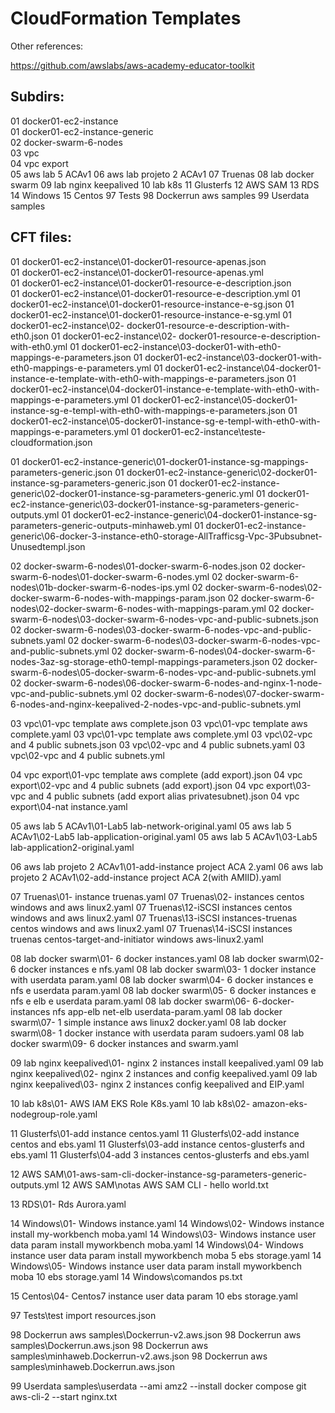 # CloudFormation Templates


Other references:

https://github.com/awslabs/aws-academy-educator-toolkit



## Subdirs:

01 docker01-ec2-instance  
01 docker01-ec2-instance-generic  
02 docker-swarm-6-nodes  
03 vpc  
04 vpc export  
05 aws lab 5 ACAv1
06 aws lab projeto 2 ACAv1
07 Truenas
08 lab docker swarm
09 lab nginx keepalived
10 lab k8s
11 Glusterfs
12 AWS SAM
13 RDS
14 Windows
15 Centos
97 Tests
98 Dockerrun aws samples
99 Userdata samples


## CFT files:

01 docker01-ec2-instance\01-docker01-resource-apenas.json  
01 docker01-ec2-instance\01-docker01-resource-apenas.yml  
01 docker01-ec2-instance\01-docker01-resource-e-description.json  
01 docker01-ec2-instance\01-docker01-resource-e-description.yml
01 docker01-ec2-instance\01-docker01-resource-instance-e-sg.json
01 docker01-ec2-instance\01-docker01-resource-instance-e-sg.yml
01 docker01-ec2-instance\02- docker01-resource-e-description-with-eth0.json
01 docker01-ec2-instance\02- docker01-resource-e-description-with-eth0.yml
01 docker01-ec2-instance\03-docker01-with-eth0-mappings-e-parameters.json
01 docker01-ec2-instance\03-docker01-with-eth0-mappings-e-parameters.yml
01 docker01-ec2-instance\04-docker01-instance-e-template-with-eth0-with-mappings-e-parameters.json
01 docker01-ec2-instance\04-docker01-instance-e-template-with-eth0-with-mappings-e-parameters.yml
01 docker01-ec2-instance\05-docker01-instance-sg-e-templ-with-eth0-with-mappings-e-parameters.json
01 docker01-ec2-instance\05-docker01-instance-sg-e-templ-with-eth0-with-mappings-e-parameters.yml
01 docker01-ec2-instance\teste-cloudformation.json

01 docker01-ec2-instance-generic\01-docker01-instance-sg-mappings-parameters-generic.json
01 docker01-ec2-instance-generic\02-docker01-instance-sg-parameters-generic.json
01 docker01-ec2-instance-generic\02-docker01-instance-sg-parameters-generic.yml
01 docker01-ec2-instance-generic\03-docker01-instance-sg-parameters-generic-outputs.yml
01 docker01-ec2-instance-generic\04-docker01-instance-sg-parameters-generic-outputs-minhaweb.yml
01 docker01-ec2-instance-generic\06-docker-3-instance-eth0-storage-AllTrafficsg-Vpc-3Pubsubnet-Unusedtempl.json

02 docker-swarm-6-nodes\01-docker-swarm-6-nodes.json
02 docker-swarm-6-nodes\01-docker-swarm-6-nodes.yml
02 docker-swarm-6-nodes\01b-docker-swarm-6-nodes-ips.yml
02 docker-swarm-6-nodes\02-docker-swarm-6-nodes-with-mappings-param.json
02 docker-swarm-6-nodes\02-docker-swarm-6-nodes-with-mappings-param.yml
02 docker-swarm-6-nodes\03-docker-swarm-6-nodes-vpc-and-public-subnets.json
02 docker-swarm-6-nodes\03-docker-swarm-6-nodes-vpc-and-public-subnets.yaml
02 docker-swarm-6-nodes\03-docker-swarm-6-nodes-vpc-and-public-subnets.yml
02 docker-swarm-6-nodes\04-docker-swarm-6-nodes-3az-sg-storage-eth0-templ-mappings-parameters.json
02 docker-swarm-6-nodes\05-docker-swarm-6-nodes-vpc-and-public-subnets.yml
02 docker-swarm-6-nodes\06-docker-swarm-6-nodes-and-nginx-1-node-vpc-and-public-subnets.yml
02 docker-swarm-6-nodes\07-docker-swarm-6-nodes-and-nginx-keepalived-2-nodes-vpc-and-public-subnets.yml

03 vpc\01-vpc template aws complete.json
03 vpc\01-vpc template aws complete.yaml
03 vpc\01-vpc template aws complete.yml
03 vpc\02-vpc and 4 public subnets.json
03 vpc\02-vpc and 4 public subnets.yaml
03 vpc\02-vpc and 4 public subnets.yml

04 vpc export\01-vpc template aws complete (add export).json
04 vpc export\02-vpc and 4 public subnets (add export).json
04 vpc export\03-vpc and 4 public subnets (add export alias privatesubnet).json
04 vpc export\04-nat instance.yaml

05 aws lab 5 ACAv1\01-Lab5 lab-network-original.yaml
05 aws lab 5 ACAv1\02-Lab5 lab-application-original.yaml
05 aws lab 5 ACAv1\03-Lab5 lab-application2-original.yaml

06 aws lab projeto 2 ACAv1\01-add-instance project ACA 2.yaml
06 aws lab projeto 2 ACAv1\02-add-instance project ACA 2(with AMIID).yaml

07 Truenas\01- instance truenas.yaml
07 Truenas\02- instances centos windows and aws linux2.yaml
07 Truenas\12-iSCSI instances centos windows and aws linux2.yaml
07 Truenas\13-iSCSI instances-truenas centos windows and aws linux2.yaml
07 Truenas\14-iSCSI instances truenas centos-target-and-initiator windows aws-linux2.yaml

08 lab docker swarm\01- 6 docker instances.yaml
08 lab docker swarm\02- 6 docker instances e nfs.yaml
08 lab docker swarm\03- 1 docker instance with userdata param.yaml
08 lab docker swarm\04- 6 docker instances e nfs e userdata param.yaml
08 lab docker swarm\05- 6 docker instances e nfs e elb e userdata param.yaml
08 lab docker swarm\06- 6-docker-instances nfs app-elb net-elb userdata-param.yaml
08 lab docker swarm\07- 1 simple instance aws linux2 docker.yaml
08 lab docker swarm\08- 1 docker instance with userdata param sudoers.yaml
08 lab docker swarm\09- 6 docker instances and swarm.yaml

09 lab nginx keepalived\01- nginx 2 instances install keepalived.yaml
09 lab nginx keepalived\02- nginx 2 instances and config keepalived.yaml
09 lab nginx keepalived\03- nginx 2 instances config keepalived and EIP.yaml

10 lab k8s\01- AWS IAM EKS Role K8s.yaml
10 lab k8s\02- amazon-eks-nodegroup-role.yaml

11 Glusterfs\01-add instance centos.yaml
11 Glusterfs\02-add instance centos and ebs.yaml
11 Glusterfs\03-add instance centos-glusterfs and ebs.yaml
11 Glusterfs\04-add 3 instances centos-glusterfs and ebs.yaml

12 AWS SAM\01-aws-sam-cli-docker-instance-sg-parameters-generic-outputs.yml
12 AWS SAM\notas AWS SAM CLI - hello world.txt

13 RDS\01- Rds Aurora.yaml

14 Windows\01- Windows instance.yaml
14 Windows\02- Windows instance install my-workbench moba.yaml
14 Windows\03- Windows instance user data param install myworkbench moba.yaml
14 Windows\04- Windows instance user data param install myworkbench moba 5 ebs storage.yaml
14 Windows\05- Windows instance user data param install myworkbench moba 10 ebs storage.yaml
14 Windows\comandos ps.txt

15 Centos\04- Centos7 instance user data param 10 ebs storage.yaml

97 Tests\test import resources.json

98 Dockerrun aws samples\Dockerrun-v2.aws.json
98 Dockerrun aws samples\Dockerrun.aws.json
98 Dockerrun aws samples\minhaweb.Dockerrun-v2.aws.json
98 Dockerrun aws samples\minhaweb.Dockerrun.aws.json

99 Userdata samples\userdata --ami amz2 --install docker compose git aws-cli-2 --start nginx.txt

